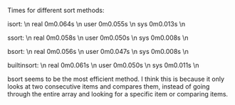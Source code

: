 Times for different sort methods:

isort:					\n
real	0m0.064s			\n
user	0m0.055s			\n
sys	0m0.013s			\n

ssort:					\n
real	0m0.058s			\n
user	0m0.050s			\n
sys	0m0.008s			\n

bsort:					\n
real	0m0.056s			\n
user	0m0.047s			\n
sys	0m0.008s			\n

builtinsort:				\n
real	0m0.061s			\n
user	0m0.050s			\n
sys	0m0.011s			\n

bsort seems to be the most efficient method. I think this is because it only looks at two consecutive items and compares them, instead of going through the entire array and looking for a specific item or comparing items.
